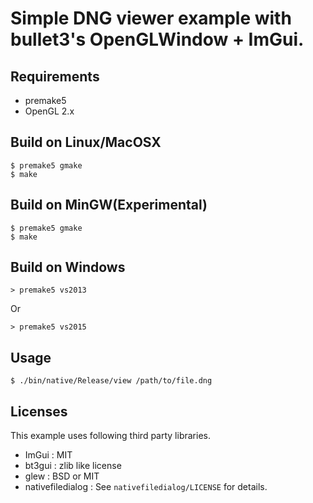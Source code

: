# Simple DNG viewer example with bullet3's OpenGLWindow + ImGui.

## Requirements

* premake5
* OpenGL 2.x

## Build on Linux/MacOSX

    $ premake5 gmake
    $ make

## Build on MinGW(Experimental)

    $ premake5 gmake
    $ make

## Build on Windows

    > premake5 vs2013

Or 

    > premake5 vs2015

## Usage

    $ ./bin/native/Release/view /path/to/file.dng


## Licenses

This example uses following third party libraries.

* ImGui : MIT
* bt3gui : zlib like license
* glew : BSD or MIT
* nativefiledialog : See `nativefiledialog/LICENSE` for details.
